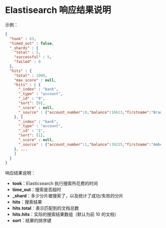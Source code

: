 # Elastisearch 响应结果说明

示例：

```json
{
  "took" : 63,
  "timed_out" : false,
  "_shards" : {
    "total" : 5,
    "successful" : 5,
    "failed" : 0
  },
  "hits" : {
    "total" : 1000,
    "max_score" : null,
    "hits" : [ {
      "_index" : "bank",
      "_type" : "account",
      "_id" : "0",
      "sort": [0],
      "_score" : null,
      "_source" : {"account_number":0,"balance":16623,"firstname":"Bradshaw","lastname":"Mckenzie","age":29,"gender":"F","address":"244 Columbus Place","employer":"Euron","email":"bradshawmckenzie@euron.com","city":"Hobucken","state":"CO"}
    }, {
      "_index" : "bank",
      "_type" : "account",
      "_id" : "1",
      "sort": [1],
      "_score" : null,
      "_source" : {"account_number":1,"balance":39225,"firstname":"Amber","lastname":"Duke","age":32,"gender":"M","address":"880 Holmes Lane","employer":"Pyrami","email":"amberduke@pyrami.com","city":"Brogan","state":"IL"}
    }, ...
    ]
  }
}
```

响应结果说明：

- **took**：Elasticsearch 执行搜索所花费的时间
- **time_out**：搜索是否超时
- **\_shard**：多少分片被搜索了，以及统计了成功/失败的分片
- **hits**：搜索结果
- **hits.total**：表示匹配到的文档总数
- **hits.hits**：实际的搜索结果数组（默认为前 10 的文档）
- **sort**：结果的排序键